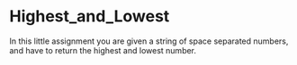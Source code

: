 # Highest_and_Lowest
In this little assignment you are given a string of space separated numbers, and have to return the highest and lowest number.
